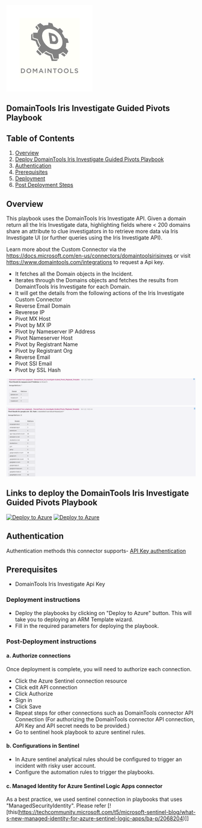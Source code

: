 ![DomainTools](./graphics/DomainTools.png)<br>
## DomainTools Iris Investigate Guided Pivots Playbook
## Table of Contents

1. [Overview](#overview)
1. [Deploy DomainTools Iris Investigate Guided Pivots Playbook](#deployplaybook)
1. [Authentication](#authentication)
1. [Prerequisites](#prerequisites)
1. [Deployment](#deployment)
1. [Post Deployment Steps](#postdeployment)


<a name="overview">

## Overview
This playbook uses the DomainTools Iris Investigate API. Given a domain return all the Iris Investigate data, highlighting fields where < 200 domains share an attribute to clue investigators in to retrieve more data via Iris Investigate UI (or further queries using the Iris Investigate API).
 
Learn more about the Custom Connector via the https://docs.microsoft.com/en-us/connectors/domaintoolsirisinves or visit https://www.domaintools.com/integrations to request a Api key.

- It fetches all the Domain objects in the Incident.
- Iterates through the Domains objects and fetches the results from DomaintTools Iris Investigate for each Domain.
- It will get the details from the following actions of the Iris Investigate Custom Connector
- Reverse Email Domain
- Reverese IP
- Pivot MX Host
- Pivot by MX IP
- Pivot by Nameserver IP Address
- Pivot Nameserver Host
- Pivot by Registrant Name
- Pivot by Registrant Org
- Reverse Email
- Pivot SSl Email
- Pivot by SSL Hash

![Incident Comments](./graphics/comments1.png)
![Incident Comments](./graphics/comments2.png)

<a name="deployplaybook">

## Links to deploy the DomainTools Iris Investigate Guided Pivots Playbook

[![Deploy to Azure](https://aka.ms/deploytoazurebutton)](https://portal.azure.com/#create/Microsoft.Template/uri/https%3A%2F%2Fraw.githubusercontent.com%2FAzure%2FAzure-Sentinel%2Fmaster%2FSolutions%2FDomainTools%2FPlaybooks%2FDomainTools_Iris_Investigate-Guided_Pivots_Playbook%2Fazuredeploy.json) [![Deploy to Azure](https://aka.ms/deploytoazuregovbutton)](https://portal.azure.us/#create/Microsoft.Template/uri/https%3A%2F%2Fraw.githubusercontent.com%2FAzure%2FAzure-Sentinel%2Fmaster%2FSolutions%2FDomainTools%2FPlaybooks%2FDomainTools_Iris_Investigate-Guided_Pivots_Playbook%2Fazuredeploy.json)

<a name="authentication">

## Authentication
Authentication methods this connector supports- [API Key authentication](https://www.domaintools.com/integrations)

<a name="prerequisites">

## Prerequisites
- DomainTools Iris Investigate Api Key

<a name="deployment">

### Deployment instructions
- Deploy the playbooks by clicking on "Deploy to Azure" button. This will take you to deploying an ARM Template wizard.
- Fill in the required parameters for deploying the playbook.

<a name="postdeployment">

### Post-Deployment instructions
#### a. Authorize connections 
Once deployment is complete, you will need to authorize each connection.
- Click the Azure Sentinel connection resource
- Click edit API connection
- Click Authorize
- Sign in
- Click Save
- Repeat steps for other connections such as DomainTools connector API Connection (For authorizing the DomainTools connector API connection, API Key and API secret needs to be provided.)
- Go to sentinel hook playbook to azure sentinel rules.
#### b. Configurations in Sentinel
- In Azure sentinel analytical rules should be configured to trigger an incident with risky user account. 
- Configure the automation rules to trigger the playbooks.
#### c. Managed Identity for Azure Sentinel Logic Apps connector
As a best practice, we used sentinel connection in playbooks that uses "ManagedSecurityIdentity". Please refer [![this(https://techcommunity.microsoft.com/t5/microsoft-sentinel-blog/what-s-new-managed-identity-for-azure-sentinel-logic-apps/ba-p/2068204)]]

